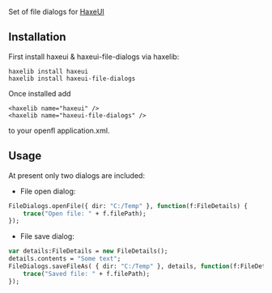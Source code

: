 Set of file dialogs for <a href="https://github.com/ianharrigan/haxeui">HaxeUI</a>

Installation
-------------------------
First install haxeui & haxeui-file-dialogs via haxelib:

```
haxelib install haxeui
haxelib install haxeui-file-dialogs
```

Once installed add 
```
<haxelib name="haxeui" />
<haxelib name="haxeui-file-dialogs" />
```
to your openfl application.xml.

Usage
-------------------------
At present only two dialogs are included:
	
- File open dialog:
```haxe
FileDialogs.openFile({ dir: "C:/Temp" }, function(f:FileDetails) {
	trace("Open file: " + f.filePath);
});
```

- File save dialog:
```haxe
var details:FileDetails = new FileDetails();
details.contents = "Some text";
FileDialogs.saveFileAs( { dir: "C:/Temp" }, details, function(f:FileDetails) {
	trace("Saved file: " + f.filePath);
});
```
